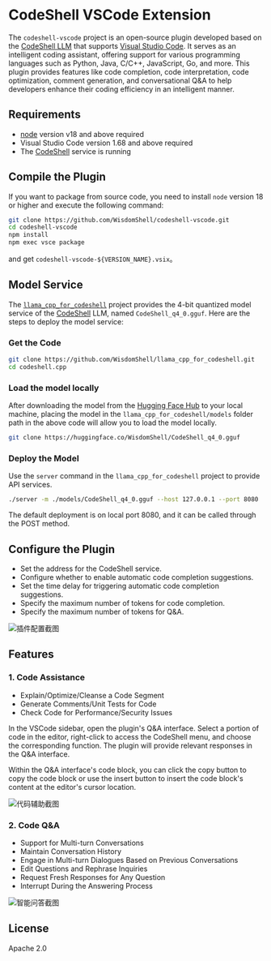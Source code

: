 # CodeShell VSCode Extension

The `codeshell-vscode` project is an open-source plugin developed based on the [CodeShell LLM](https://github.com/WisdomShell/codeshell) that supports [Visual Studio Code](https://code.visualstudio.com/Download). It serves as an intelligent coding assistant, offering support for various programming languages such as Python, Java, C/C++, JavaScript, Go, and more. This plugin provides features like code completion, code interpretation, code optimization, comment generation, and conversational Q&A to help developers enhance their coding efficiency in an intelligent manner.

## Requirements

- [node](https://nodejs.org/en) version v18 and above required
- Visual Studio Code version 1.68 and above required
- The [CodeShell](https://github.com/WisdomShell/llama_cpp_for_codeshell) service is running

## Compile the Plugin

If you want to package from source code, you need to install `node` version 18 or higher and execute the following command:

```zsh
git clone https://github.com/WisdomShell/codeshell-vscode.git
cd codeshell-vscode
npm install
npm exec vsce package
```

and get `codeshell-vscode-${VERSION_NAME}.vsix`。

##  Model Service

The [`llama_cpp_for_codeshell`](https://github.com/WisdomShell/llama_cpp_for_codeshell) project provides the 4-bit quantized model service of the [CodeShell](https://github.com/WisdomShell/codeshell) LLM, named `CodeShell_q4_0.gguf`. Here are the steps to deploy the model service:

### Get the Code

```bash
git clone https://github.com/WisdomShell/llama_cpp_for_codeshell.git
cd codeshell.cpp
```

### Load the model locally

After downloading the model from the [Hugging Face Hub](https://huggingface.co/WisdomShell/codeshell.gguf) to your local machine, placing the model in the `llama_cpp_for_codeshell/models` folder path in the above code will allow you to load the model locally.

```bash
git clone https://huggingface.co/WisdomShell/CodeShell_q4_0.gguf
```

### Deploy the Model 

Use the `server` command in the `llama_cpp_for_codeshell` project to provide API services.

```bash
./server -m ./models/CodeShell_q4_0.gguf --host 127.0.0.1 --port 8080
```

The default deployment is on local port 8080, and it can be called through the POST method.

##  Configure the Plugin

- Set the address for the CodeShell service.
- Configure whether to enable automatic code completion suggestions.
- Set the time delay for triggering automatic code completion suggestions.
- Specify the maximum number of tokens for code completion.
- Specify the maximum number of tokens for Q&A.

![插件配置截图](https://resource.zsmarter.cn/appdata/codeshell-vscode/screenshots/docs_settings.png)

## Features

### 1. Code Assistance

- Explain/Optimize/Cleanse a Code Segment
- Generate Comments/Unit Tests for Code
- Check Code for Performance/Security Issues

In the VSCode sidebar, open the plugin's Q&A interface. Select a portion of code in the editor, right-click to access the CodeShell menu, and choose the corresponding function. The plugin will provide relevant responses in the Q&A interface.

Within the Q&A interface's code block, you can click the copy button to copy the code block or use the insert button to insert the code block's content at the editor's cursor location.

![代码辅助截图](https://resource.zsmarter.cn/appdata/codeshell-vscode/screenshots/docs_assistants.png)

### 2. Code Q&A

- Support for Multi-turn Conversations
- Maintain Conversation History
- Engage in Multi-turn Dialogues Based on Previous Conversations
- Edit Questions and Rephrase Inquiries
- Request Fresh Responses for Any Question
- Interrupt During the Answering Process

![智能问答截图](https://resource.zsmarter.cn/appdata/codeshell-vscode/screenshots/docs_chat.png)

## License
Apache 2.0
